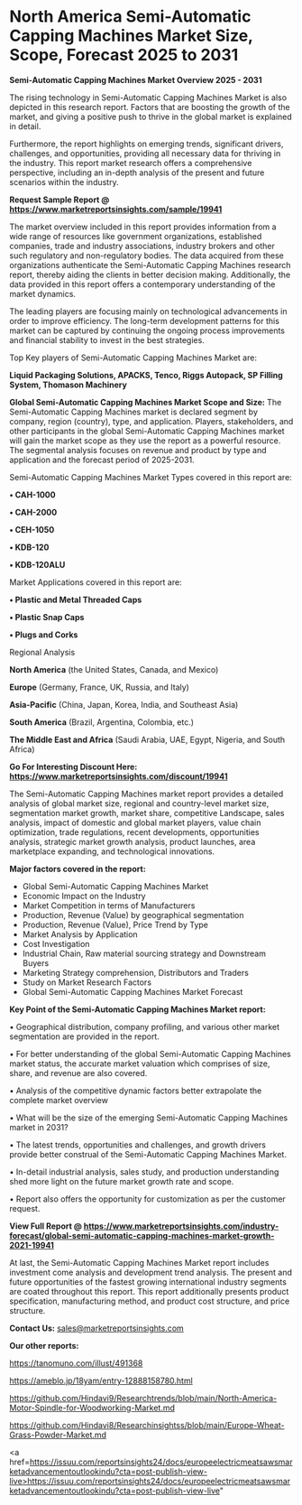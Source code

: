 # North America Semi-Automatic Capping Machines Market Size, Scope, Forecast 2025 to 2031

<Strong> Semi-Automatic Capping Machines Market Overview 2025 - 2031</strong>

The rising technology in Semi-Automatic Capping Machines Market is also depicted in this research report. Factors that are boosting the growth of the market, and giving a positive push to thrive in the global market is explained in detail.

Furthermore, the report highlights on emerging trends, significant drivers, challenges, and opportunities, providing all necessary data for thriving in the industry. This report market research offers a comprehensive perspective, including an in-depth analysis of the present and future scenarios within the industry.

<strong>Request Sample Report @ <a href=https://www.marketreportsinsights.com/sample/19941>https://www.marketreportsinsights.com/sample/19941</a></strong>

The market overview included in this report provides information from a wide range of resources like government organizations, established companies, trade and industry associations, industry brokers and other such regulatory and non-regulatory bodies. The data acquired from these organizations authenticate the Semi-Automatic Capping Machines research report, thereby aiding the clients in better decision making. Additionally, the data provided in this report offers a contemporary understanding of the market dynamics.

The leading players are focusing mainly on technological advancements in order to improve efficiency. The long-term development patterns for this market can be captured by continuing the ongoing process improvements and financial stability to invest in the best strategies.

Top Key players of Semi-Automatic Capping Machines Market are:

<strong>Liquid Packaging Solutions, APACKS, Tenco, Riggs Autopack, SP Filling System, Thomason Machinery</strong>

<strong><b>Global Semi-Automatic Capping Machines Market Scope and Size:</b></strong>
The Semi-Automatic Capping Machines market is declared segment by company, region (country), type, and application. Players, stakeholders, and other participants in the global Semi-Automatic Capping Machines market will gain the market scope as they use the report as a powerful resource. The segmental analysis focuses on revenue and product by type and application and the forecast period of 2025-2031.

Semi-Automatic Capping Machines Market Types covered in this report are:

<strong>• CAH-1000

• CAH-2000

• CEH-1050

• KDB-120

• KDB-120ALU</strong>

Market Applications covered in this report are:

<strong>• Plastic and Metal Threaded Caps

• Plastic Snap Caps

• Plugs and Corks</strong> 

Regional Analysis

<strong>North America</strong> (the United States, Canada, and Mexico)

<strong>Europe</strong> (Germany, France, UK, Russia, and Italy)

<strong>Asia-Pacific</strong> (China, Japan, Korea, India, and Southeast Asia)

<strong>South America</strong> (Brazil, Argentina, Colombia, etc.)

<strong>The Middle East and Africa</strong> (Saudi Arabia, UAE, Egypt, Nigeria, and South Africa)

<strong>Go For Interesting Discount Here: <a href=https://www.marketreportsinsights.com/discount/19941>https://www.marketreportsinsights.com/discount/19941</a></strong>

The Semi-Automatic Capping Machines market report provides a detailed analysis of global market size, regional and country-level market size, segmentation market growth, market share, competitive Landscape, sales analysis, impact of domestic and global market players, value chain optimization, trade regulations, recent developments, opportunities analysis, strategic market growth analysis, product launches, area marketplace expanding, and technological innovations.

<strong><b>Major factors covered in the report:</b></strong>
<ul>
  <li>Global Semi-Automatic Capping Machines Market </li>
  <li>Economic Impact on the Industry</li>
  <li>Market Competition in terms of Manufacturers</li>
  <li>Production, Revenue (Value) by geographical segmentation</li>
  <li>Production, Revenue (Value), Price Trend by Type</li>
  <li>Market Analysis by Application</li>
  <li>Cost Investigation</li>
  <li>Industrial Chain, Raw material sourcing strategy and Downstream Buyers</li>
  <li>Marketing Strategy comprehension, Distributors and Traders</li>
  <li>Study on Market Research Factors</li>
  <li>Global Semi-Automatic Capping Machines Market Forecast</li>
</ul>

<strong><b>Key Point of the Semi-Automatic Capping Machines Market report:</b></strong>

• Geographical distribution, company profiling, and various other market segmentation are provided in the report.

• For better understanding of the global Semi-Automatic Capping Machines market status, the accurate market valuation which comprises of size, share, and revenue are also covered.

• Analysis of the competitive dynamic factors better extrapolate the complete market overview

• What will be the size of the emerging Semi-Automatic Capping Machines market in 2031?

• The latest trends, opportunities and challenges, and growth drivers provide better construal of the Semi-Automatic Capping Machines Market.

• In-detail industrial analysis, sales study, and production understanding shed more light on the future market growth rate and scope.

• Report also offers the opportunity for customization as per the customer request.

<strong><b>View Full Report @ <a href=https://www.marketreportsinsights.com/industry-forecast/global-semi-automatic-capping-machines-market-growth-2021-19941>https://www.marketreportsinsights.com/industry-forecast/global-semi-automatic-capping-machines-market-growth-2021-19941</a></b></strong>


At last, the Semi-Automatic Capping Machines Market report includes investment come analysis and development trend analysis. The present and future opportunities of the fastest growing international industry segments are coated throughout this report. This report additionally presents product specification, manufacturing method, and product cost structure, and price structure.

<strong>Contact Us:</strong>
sales@marketreportsinsights.com

<strong>Our other reports:</strong>

<a href=https://tanomuno.com/illust/491368>https://tanomuno.com/illust/491368</a>

<a href=https://ameblo.jp/18yam/entry-12888158780.html>https://ameblo.jp/18yam/entry-12888158780.html</a>

<a href=https://github.com/Hindavi9/Researchtrends/blob/main/North-America-Motor-Spindle-for-Woodworking-Market.md>https://github.com/Hindavi9/Researchtrends/blob/main/North-America-Motor-Spindle-for-Woodworking-Market.md</a>

<a href=https://github.com/Hindavi8/Researchinsightss/blob/main/Europe-Wheat-Grass-Powder-Market.md>https://github.com/Hindavi8/Researchinsightss/blob/main/Europe-Wheat-Grass-Powder-Market.md</a>

<a href=https://issuu.com/reportsinsights24/docs/europeelectricmeatsawsmarketadvancementoutlookindu?cta=post-publish-view-live>https://issuu.com/reportsinsights24/docs/europeelectricmeatsawsmarketadvancementoutlookindu?cta=post-publish-view-live</a>"
